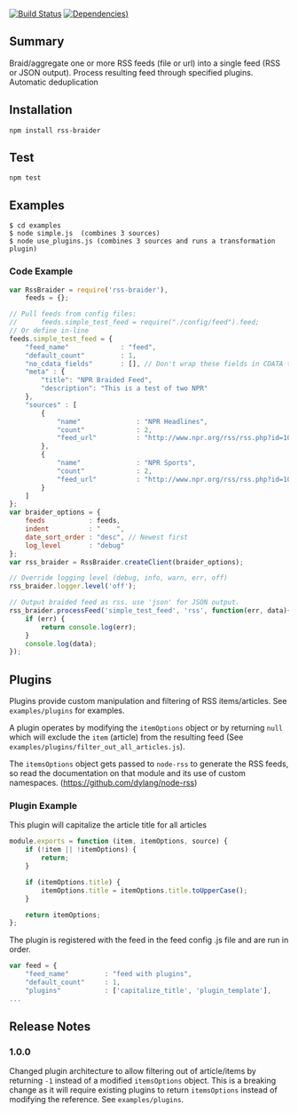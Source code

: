 [![Build Status](https://travis-ci.org/KQED/rss-braider.svg?branch=master)](https://travis-ci.org/KQED/rss-braider)
[![Dependencies](https://david-dm.org/rKQED/rss-braider.svg?branch=master))](https://david-dm.org/KQED/rss-braider)


## Summary
Braid/aggregate one or more RSS feeds (file or url) into a single feed (RSS or JSON output). Process resulting feed through specified plugins. Automatic deduplication

## Installation
```
npm install rss-braider
```
## Test
`npm test`

## Examples
```
$ cd examples
$ node simple.js  (combines 3 sources)
$ node use_plugins.js (combines 3 sources and runs a transformation plugin)
```
### Code Example
```js
var RssBraider = require('rss-braider'),
    feeds = {};

// Pull feeds from config files:
//      feeds.simple_test_feed = require("./config/feed").feed;
// Or define in-line
feeds.simple_test_feed = {
    "feed_name"             : "feed",
    "default_count"         : 1,
    "no_cdata_fields"       : [], // Don't wrap these fields in CDATA tags
    "meta" : {
        "title": "NPR Braided Feed",
        "description": "This is a test of two NPR"
    },
    "sources" : [
        {
            "name"              : "NPR Headlines",
            "count"             : 2,
            "feed_url"          : "http://www.npr.org/rss/rss.php?id=1001",
        },
        {
            "name"              : "NPR Sports",
            "count"             : 2,
            "feed_url"          : "http://www.npr.org/rss/rss.php?id=1055"
        }
    ]
};
var braider_options = {
    feeds           : feeds,
    indent          : "    ",
    date_sort_order : "desc", // Newest first
    log_level       : "debug"
};
var rss_braider = RssBraider.createClient(braider_options);

// Override logging level (debug, info, warn, err, off)
rss_braider.logger.level('off');

// Output braided feed as rss. use 'json' for JSON output.
rss_braider.processFeed('simple_test_feed', 'rss', function(err, data){
    if (err) {
        return console.log(err);
    }
    console.log(data);
});
```
## Plugins
Plugins provide custom manipulation and filtering of RSS items/articles. See `examples/plugins` for examples.

A plugin operates by modifying the `itemOptions` object or by returning `null` which will exclude the `item` (article) from the resulting feed (See `examples/plugins/filter_out_all_articles.js`).

The `itemsOptions` object gets passed to `node-rss` to generate the RSS feeds, so read the documentation on that module and its use of custom namespaces. (https://github.com/dylang/node-rss)

### Plugin Example
This plugin will capitalize the article title for all articles
```js
module.exports = function (item, itemOptions, source) {
    if (!item || !itemOptions) {
        return;
    }

    if (itemOptions.title) {
        itemOptions.title = itemOptions.title.toUpperCase();
    }

    return itemOptions;
};
```

The plugin is registered with the feed in the feed config .js file and are run in order.
```js
var feed = {
    "feed_name"         : "feed with plugins",
    "default_count"     : 1,
    "plugins"           : ['capitalize_title', 'plugin_template'],
...
```

## Release Notes
### 1.0.0
Changed plugin architecture to allow filtering out of article/items by returning `-1` instead of a modified `itemsOptions` object. This is a breaking change as it will require existing plugins to return `itemsOptions` instead of modifying the reference. See `examples/plugins`.

